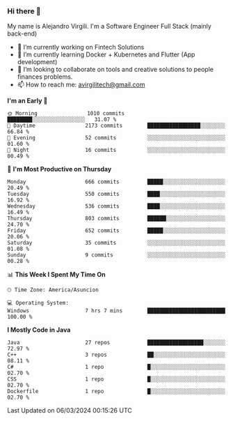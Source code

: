 ### Hi there 👋

My name is Alejandro Virgili. I'm a Software Engineer Full Stack (mainly back-end)


- 🔭 I’m currently working on Fintech Solutions
- 🌱 I’m currently learning Docker + Kubernetes and Flutter (App development)
- 👯 I’m looking to collaborate on tools and creative solutions to people finances problems.
- 📫 How to reach me: avirgilitech@gmail.com
  
<!--START_SECTION:waka-->
**I'm an Early 🐤** 

```text
🌞 Morning                1010 commits        ████████░░░░░░░░░░░░░░░░░   31.07 % 
🌆 Daytime                2173 commits        █████████████████░░░░░░░░   66.84 % 
🌃 Evening                52 commits          ░░░░░░░░░░░░░░░░░░░░░░░░░   01.60 % 
🌙 Night                  16 commits          ░░░░░░░░░░░░░░░░░░░░░░░░░   00.49 % 
```
📅 **I'm Most Productive on Thursday** 

```text
Monday                   666 commits         █████░░░░░░░░░░░░░░░░░░░░   20.49 % 
Tuesday                  550 commits         ████░░░░░░░░░░░░░░░░░░░░░   16.92 % 
Wednesday                536 commits         ████░░░░░░░░░░░░░░░░░░░░░   16.49 % 
Thursday                 803 commits         ██████░░░░░░░░░░░░░░░░░░░   24.70 % 
Friday                   652 commits         █████░░░░░░░░░░░░░░░░░░░░   20.06 % 
Saturday                 35 commits          ░░░░░░░░░░░░░░░░░░░░░░░░░   01.08 % 
Sunday                   9 commits           ░░░░░░░░░░░░░░░░░░░░░░░░░   00.28 % 
```


📊 **This Week I Spent My Time On** 

```text
🕑︎ Time Zone: America/Asuncion

💻 Operating System: 
Windows                  7 hrs 7 mins        █████████████████████████   100.00 % 
```

**I Mostly Code in Java** 

```text
Java                     27 repos            ██████████████████░░░░░░░   72.97 % 
C++                      3 repos             ██░░░░░░░░░░░░░░░░░░░░░░░   08.11 % 
C#                       1 repo              █░░░░░░░░░░░░░░░░░░░░░░░░   02.70 % 
CSS                      1 repo              █░░░░░░░░░░░░░░░░░░░░░░░░   02.70 % 
Dockerfile               1 repo              █░░░░░░░░░░░░░░░░░░░░░░░░   02.70 % 
```




 Last Updated on 06/03/2024 00:15:26 UTC
<!--END_SECTION:waka-->
